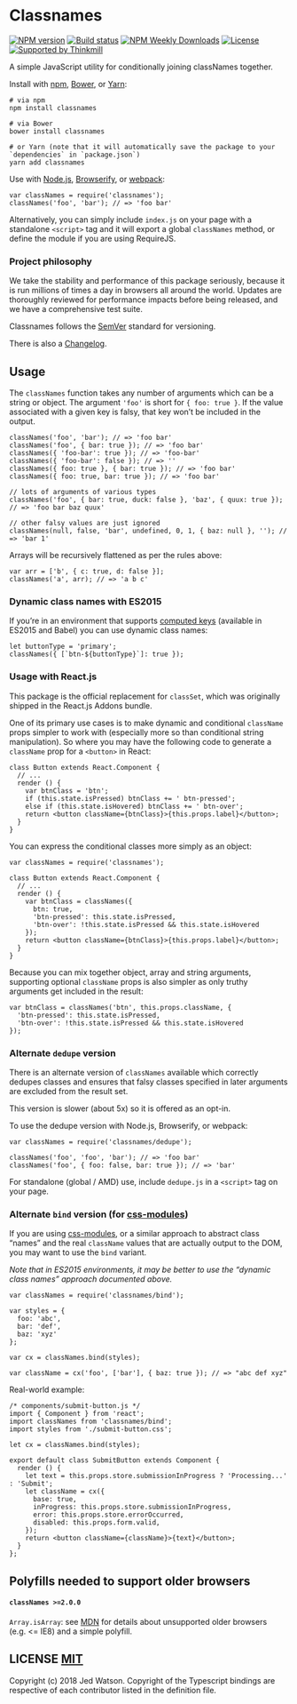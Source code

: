 Classnames
==========

[![NPM version](https://badgen.net/npm/v/classnames)](https://www.npmjs.com/package/classnames) [![Build status](https://badgen.net/travis/JedWatson/classnames)](https://travis-ci.org/JedWatson/classnames) [![NPM Weekly Downloads](https://badgen.net/npm/dw/classnames)](https://www.npmjs.com/package/classnames) [![License](https://badgen.net/npm/license/classnames)](https://www.npmjs.com/package/classnames) [![Supported by Thinkmill](https://thinkmill.github.io/badge/heart.svg)](https://thinkmill.com.au/?utm_source=github&utm_medium=badge&utm_campaign=classnames)

A simple JavaScript utility for conditionally joining classNames together.

Install with [npm](https://www.npmjs.com/), [Bower](https://bower.io/), or [Yarn](https://yarnpkg.com/):

    # via npm
    npm install classnames

    # via Bower
    bower install classnames

    # or Yarn (note that it will automatically save the package to your `dependencies` in `package.json`)
    yarn add classnames

Use with [Node.js](https://nodejs.org/en/), [Browserify](https://browserify.org/), or [webpack](https://webpack.github.io/):

    var classNames = require('classnames');
    classNames('foo', 'bar'); // => 'foo bar'

Alternatively, you can simply include `index.js` on your page with a standalone `<script>` tag and it will export a global `classNames` method, or define the module if you are using RequireJS.

### Project philosophy

We take the stability and performance of this package seriously, because it is run millions of times a day in browsers all around the world. Updates are thoroughly reviewed for performance impacts before being released, and we have a comprehensive test suite.

Classnames follows the [SemVer](https://semver.org/) standard for versioning.

There is also a [Changelog](https://github.com/JedWatson/classnames/blob/master/HISTORY.md).

Usage
-----

The `classNames` function takes any number of arguments which can be a string or object. The argument `'foo'` is short for `{ foo: true }`. If the value associated with a given key is falsy, that key won’t be included in the output.

    classNames('foo', 'bar'); // => 'foo bar'
    classNames('foo', { bar: true }); // => 'foo bar'
    classNames({ 'foo-bar': true }); // => 'foo-bar'
    classNames({ 'foo-bar': false }); // => ''
    classNames({ foo: true }, { bar: true }); // => 'foo bar'
    classNames({ foo: true, bar: true }); // => 'foo bar'

    // lots of arguments of various types
    classNames('foo', { bar: true, duck: false }, 'baz', { quux: true }); // => 'foo bar baz quux'

    // other falsy values are just ignored
    classNames(null, false, 'bar', undefined, 0, 1, { baz: null }, ''); // => 'bar 1'

Arrays will be recursively flattened as per the rules above:

    var arr = ['b', { c: true, d: false }];
    classNames('a', arr); // => 'a b c'

### Dynamic class names with ES2015

If you’re in an environment that supports [computed keys](https://www.ecma-international.org/ecma-262/6.0/#sec-object-initializer) (available in ES2015 and Babel) you can use dynamic class names:

    let buttonType = 'primary';
    classNames({ [`btn-${buttonType}`]: true });

### Usage with React.js

This package is the official replacement for `classSet`, which was originally shipped in the React.js Addons bundle.

One of its primary use cases is to make dynamic and conditional `className` props simpler to work with (especially more so than conditional string manipulation). So where you may have the following code to generate a `className` prop for a `<button>` in React:

    class Button extends React.Component {
      // ...
      render () {
        var btnClass = 'btn';
        if (this.state.isPressed) btnClass += ' btn-pressed';
        else if (this.state.isHovered) btnClass += ' btn-over';
        return <button className={btnClass}>{this.props.label}</button>;
      }
    }

You can express the conditional classes more simply as an object:

    var classNames = require('classnames');

    class Button extends React.Component {
      // ...
      render () {
        var btnClass = classNames({
          btn: true,
          'btn-pressed': this.state.isPressed,
          'btn-over': !this.state.isPressed && this.state.isHovered
        });
        return <button className={btnClass}>{this.props.label}</button>;
      }
    }

Because you can mix together object, array and string arguments, supporting optional `className` props is also simpler as only truthy arguments get included in the result:

    var btnClass = classNames('btn', this.props.className, {
      'btn-pressed': this.state.isPressed,
      'btn-over': !this.state.isPressed && this.state.isHovered
    });

### Alternate `dedupe` version

There is an alternate version of `classNames` available which correctly dedupes classes and ensures that falsy classes specified in later arguments are excluded from the result set.

This version is slower (about 5x) so it is offered as an opt-in.

To use the dedupe version with Node.js, Browserify, or webpack:

    var classNames = require('classnames/dedupe');

    classNames('foo', 'foo', 'bar'); // => 'foo bar'
    classNames('foo', { foo: false, bar: true }); // => 'bar'

For standalone (global / AMD) use, include `dedupe.js` in a `<script>` tag on your page.

### Alternate `bind` version (for [css-modules](https://github.com/css-modules/css-modules))

If you are using [css-modules](https://github.com/css-modules/css-modules), or a similar approach to abstract class “names” and the real `className` values that are actually output to the DOM, you may want to use the `bind` variant.

*Note that in ES2015 environments, it may be better to use the “dynamic class names” approach documented above.*

    var classNames = require('classnames/bind');

    var styles = {
      foo: 'abc',
      bar: 'def',
      baz: 'xyz'
    };

    var cx = classNames.bind(styles);

    var className = cx('foo', ['bar'], { baz: true }); // => "abc def xyz"

Real-world example:

    /* components/submit-button.js */
    import { Component } from 'react';
    import classNames from 'classnames/bind';
    import styles from './submit-button.css';

    let cx = classNames.bind(styles);

    export default class SubmitButton extends Component {
      render () {
        let text = this.props.store.submissionInProgress ? 'Processing...' : 'Submit';
        let className = cx({
          base: true,
          inProgress: this.props.store.submissionInProgress,
          error: this.props.store.errorOccurred,
          disabled: this.props.form.valid,
        });
        return <button className={className}>{text}</button>;
      }
    };

Polyfills needed to support older browsers
------------------------------------------

#### `classNames >=2.0.0`

`Array.isArray`: see [MDN](https://developer.mozilla.org/en-US/docs/Web/JavaScript/Reference/Global_Objects/Array/isArray) for details about unsupported older browsers (e.g. &lt;= IE8) and a simple polyfill.

LICENSE [MIT](LICENSE)
----------------------

Copyright (c) 2018 Jed Watson. Copyright of the Typescript bindings are respective of each contributor listed in the definition file.

